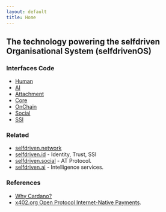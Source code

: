 ```yaml
---
layout: default
title: Home
---
```


## The technology powering the selfdriven Organisational System (selfdrivenOS)

### Interfaces Code
- [Human](https://github.com/selfdriven-tech/interface-human)
- [AI](https://github.com/selfdriven-tech/interface-ai)
- [Attachment](https://github.com/selfdriven-tech/interface-attachment)
- [Core](https://github.com/selfdriven-tech/interface-core)
- [OnChain](https://github.com/selfdriven-tech/interface-onchain)
- [Social](https://github.com/selfdriven-tech/interface-social)
- [SSI](https://github.com/selfdriven-tech/interface-ssi)

### Related
- [selfdriven.network](https://selfdriven.network)
- [selfdriven.id](https://selfdriven.id) - Identity, Trust, SSI
- [selfdriven.social](https://selfdriven.social) - AT Protocol.
- [selfdriven.ai](https://selfdriven.ai) - Intelligence services.

### References
- [Why Cardano?](https://selfdriven.fyi/on-chain)
- [x402.org Open Protocol Internet-Native Payments](https://x402.org).
